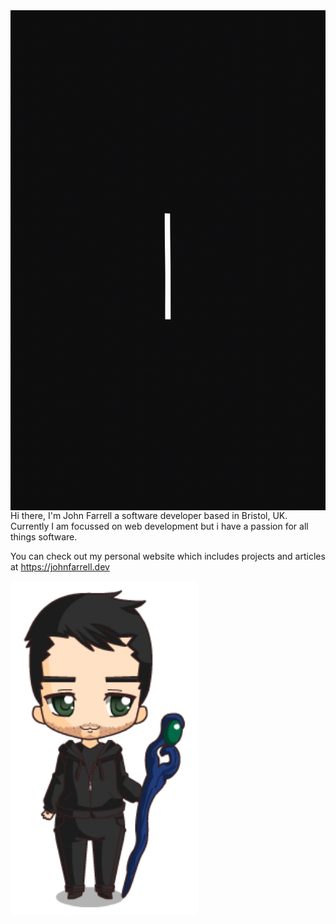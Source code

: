 <img align="right" alt="John Chibi" height="800px" width="600px" src="https://github.com/JohnFarrellDev/JohnFarrellDev/blob/master/hello_-hello-friend_1.gif" />

Hi there, I'm John Farrell a software developer based in Bristol, UK. Currently I am focussed on web development but i have a passion for all things software.

You can check out my personal website which includes projects and articles at https://johnfarrell.dev

<img align="left" alt="John Chibi" width="300px" src="https://github.com/JohnFarrellDev/JohnFarrellDev/blob/master/1599153332.png" />

<!--
**JohnFarrellDev/JohnFarrellDev** is a ✨ _special_ ✨ repository because its `README.md` (this file) appears on your GitHub profile.

Here are some ideas to get you started:

- 🔭 I’m currently working on ...
- 🌱 I’m currently learning ...
- 👯 I’m looking to collaborate on ...
- 🤔 I’m looking for help with ...
- 💬 Ask me about ...
- 📫 How to reach me: ...
- 😄 Pronouns: ...
- ⚡ Fun fact: ...
-->
